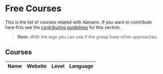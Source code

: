 # Free Courses

This is the list of courses related with Xamarin. If you want to contribute here firts see the [contributing guidelines](contributing-guidelines.md) for this section.

> **Note:** With the tags you can see if the group have other approaches.

## Courses

Name | Website | Level | Language
------------ | ------- | ------- | -------